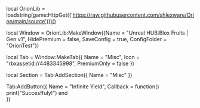 local OrionLib = loadstring(game:HttpGet(('https://raw.githubusercontent.com/shlexware/Orion/main/source')))()

local Window = OrionLib:MakeWindow({Name = "Unreal HUB:Blox Fruits | Gen v1", HidePremium = false, SaveConfig = true, ConfigFolder = "OrionTest"})

local Tab = Window:MakeTab({
	Name = "Misc",
	Icon = "rbxassetid://4483345998",
	PremiumOnly = false
})

local Section = Tab:AddSection({
	Name = "Misc"
})

Tab:AddButton({
	Name = "Infinite Yield",
	Callback = function()
      		print("Succesffuly!")
  	end    
})
